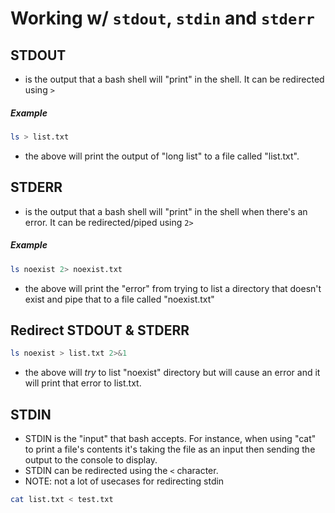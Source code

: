 # Working w/ ```stdout```, ```stdin``` and ```stderr```


## STDOUT 
- is the output that a bash shell will "print" in the shell. It can be redirected using ```>```

##### __Example__
```bash
ls > list.txt
```
- the above will print the output of "long list" to a file called "list.txt".


## STDERR 
- is the output that a bash shell will "print" in the shell when there's an error. It can be redirected/piped using ```2>```

##### __Example__
```bash
ls noexist 2> noexist.txt
```
- the above will print the "error" from trying to list a directory that doesn't exist and pipe that to a file called "noexist.txt"

## Redirect STDOUT & STDERR
```bash
ls noexist > list.txt 2>&1
```
- the above will *try* to list "noexist" directory but will cause an error and it will print that error to list.txt.


## STDIN  
- STDIN is the "input" that bash accepts. For instance, when using "cat" to print a file's contents it's taking the file as an input then sending the output to the console to display.
- STDIN can be redirected using the ```<``` character.
- NOTE: not a lot of usecases for redirecting stdin
```bash
cat list.txt < test.txt
```

